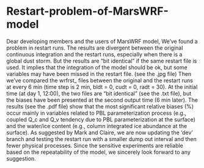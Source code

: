# Restart-problem-of-MarsWRF-model
Dear developing members and the users of MarsWRF model,  We’ve found a problem in restart runs. The results are divergent between the original continuous integration and the restart runs, especially when there is a global dust storm. But the results are “bit identical” if the same restart file is used. It implies that the integration of the model should be ok, but some variables may have been missed in the restart file. (see the .jpg file)  Then we’ve compared the wrfrst_ files between the original and the restart runs at every 6 min (time step is 2 min, bldt = 0, cudt = 0, radt = 30). At the initial time (at day 1, 12:00), the two files are “bit identical” (see the .txt file), but the biases have been presented at the second output time (6 min later). The results (see the .pdf file) show that the most significant relative biases (%) occur mainly in variables related to PBL parameterization process (e.g., coupled Q_c and Q_v tendency due to PBL parameterization at the surface) and the water/ice content (e.g., column integrated ice abundance at the surface). As suggested by Mark and Claire, we are now updating the ‘dev’ branch and testing the restart run with a smaller dump out interval and then fewer physical processes.   Since the sensitive experiments are reliable based on the repeatability of the model, we sincerely look forward to any suggestion.
